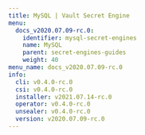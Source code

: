 ```yaml
---
title: MySQL | Vault Secret Engine
menu:
  docs_v2020.07.09-rc.0:
    identifier: mysql-secret-engines
    name: MySQL
    parent: secret-engines-guides
    weight: 40
menu_name: docs_v2020.07.09-rc.0
info:
  cli: v0.4.0-rc.0
  csi: v0.4.0-rc.0
  installer: v2021.07.14-rc.0
  operator: v0.4.0-rc.0
  unsealer: v0.4.0-rc.0
  version: v2020.07.09-rc.0
---
```


